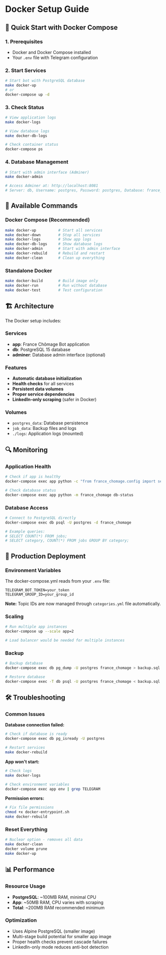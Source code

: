# Docker Setup Guide

## 🐳 Quick Start with Docker Compose

### 1. **Prerequisites**
- Docker and Docker Compose installed
- Your `.env` file with Telegram configuration

### 2. **Start Services**
```bash
# Start bot with PostgreSQL database
make docker-up
# or
docker-compose up -d
```

### 3. **Check Status**
```bash
# View application logs
make docker-logs

# View database logs  
make docker-db-logs

# Check container status
docker-compose ps
```

### 4. **Database Management**
```bash
# Start with admin interface (Adminer)
make docker-admin

# Access Adminer at: http://localhost:8081
# Server: db, Username: postgres, Password: postgres, Database: france_chomage
```

## 🔧 **Available Commands**

### Docker Compose (Recommended)
```bash
make docker-up          # Start all services
make docker-down        # Stop all services
make docker-logs        # Show app logs
make docker-db-logs     # Show database logs
make docker-admin       # Start with admin interface
make docker-rebuild     # Rebuild and restart
make docker-clean       # Clean up everything
```

### Standalone Docker
```bash
make docker-build       # Build image only
make docker-run         # Run without database
make docker-test        # Test configuration
```

## 🏗️ **Architecture**

The Docker setup includes:

### **Services**
- **app**: France Chômage Bot application
- **db**: PostgreSQL 15 database
- **adminer**: Database admin interface (optional)

### **Features**
- **Automatic database initialization**
- **Health checks** for all services
- **Persistent data volumes**
- **Proper service dependencies**
- **LinkedIn-only scraping** (safer in Docker)

### **Volumes**
- `postgres_data`: Database persistence
- `job_data`: Backup files and logs
- `./logs`: Application logs (mounted)

## 🔍 **Monitoring**

### Application Health
```bash
# Check if app is healthy
docker-compose exec app python -c "from france_chomage.config import settings; print('App OK')"

# Check database status
docker-compose exec app python -m france_chomage db-status
```

### Database Access
```bash
# Connect to PostgreSQL directly
docker-compose exec db psql -U postgres -d france_chomage

# Example queries:
# SELECT COUNT(*) FROM jobs;
# SELECT category, COUNT(*) FROM jobs GROUP BY category;
```

## 🚀 **Production Deployment**

### Environment Variables
The docker-compose.yml reads from your `.env` file:
```env
TELEGRAM_BOT_TOKEN=your_token
TELEGRAM_GROUP_ID=your_group_id
```

**Note:** Topic IDs are now managed through `categories.yml` file automatically.

### Scaling
```bash
# Run multiple app instances
docker-compose up --scale app=2

# Load balancer would be needed for multiple instances
```

### Backup
```bash
# Backup database
docker-compose exec db pg_dump -U postgres france_chomage > backup.sql

# Restore database
docker-compose exec -T db psql -U postgres france_chomage < backup.sql
```

## 🛠️ **Troubleshooting**

### Common Issues

**Database connection failed:**
```bash
# Check if database is ready
docker-compose exec db pg_isready -U postgres

# Restart services
make docker-rebuild
```

**App won't start:**
```bash
# Check logs
make docker-logs

# Check environment variables
docker-compose exec app env | grep TELEGRAM
```

**Permission errors:**
```bash
# Fix file permissions
chmod +x docker-entrypoint.sh
make docker-rebuild
```

### Reset Everything
```bash
# Nuclear option - removes all data
make docker-clean
docker volume prune
make docker-up
```

## 📊 **Performance**

### Resource Usage
- **PostgreSQL**: ~100MB RAM, minimal CPU
- **App**: ~50MB RAM, CPU varies with scraping
- **Total**: ~200MB RAM recommended minimum

### Optimization
- Uses Alpine PostgreSQL (smaller image)
- Multi-stage build potential for smaller app image
- Proper health checks prevent cascade failures
- LinkedIn-only mode reduces anti-bot detection
